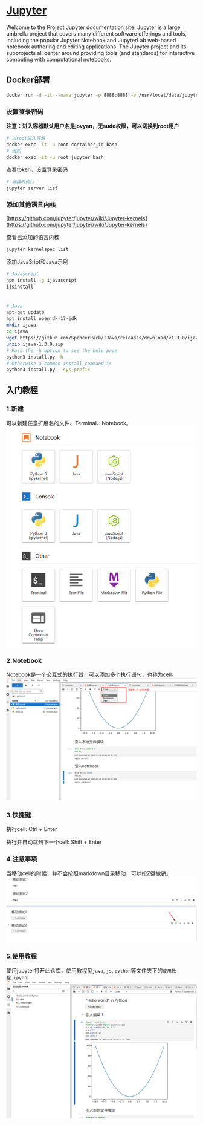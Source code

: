 # [Jupyter](https://docs.jupyter.org/en/latest/)

Welcome to the Project Jupyter documentation site. Jupyter is a large umbrella project that covers many different software offerings and tools, including the popular Jupyter Notebook and JupyterLab web-based notebook authoring and editing applications. The Jupyter project and its subprojects all center around providing tools (and standards) for interactive computing with computational notebooks.

## Docker部署

```bash
docker run -d -it --name jupyter -p 8888:8888 -v /usr/local/data/jupyter:/home/jovyan jupyter/minimal-notebook
```

### 设置登录密码

**注意：进入容器默认用户名是jovyan，无sudo权限，可以切换到root用户**

```bash
# 以root进入容器
docker exec -it -u root container_id bash
# 例如
docker exec -it -u root jupyter bash
```

查看token，设置登录密码
```bash
# 容器内执行
jupyter server list
```

### 添加其他语言内核
[https://github.com/jupyter/jupyter/wiki/Jupyter-kernels](https://github.com/jupyter/jupyter/wiki/Jupyter-kernels)

查看已添加的语言内核
```bash
jupyter kernelspec list
```

添加JavaSript和Java示例
```bash
# Javascript
npm install -g ijavascript
ijsinstall


# Java
apt-get update
apt install openjdk-17-jdk
mkdir ijava
cd ijava
wget https://github.com/SpencerPark/IJava/releases/download/v1.3.0/ijava-1.3.0.zip
unzip ijava-1.3.0.zip
# Pass the -h option to see the help page
python3 install.py -h
# Otherwise a common install command is
python3 install.py --sys-prefix
```

## 入门教程
### 1.新建
可以新建任意扩展名的文件、Terminal、Notebook。
![new](./images/new.png)

### 2.Notebook
Notebook是一个交互式的执行器，可以添加多个执行语句，也称为cell。
![cell](./images/cell.png)

### 3.快捷键
执行cell: Ctrl + Enter

执行并自动跳到下一个cell: Shift + Enter

### 4.注意事项
当移动cell的时候，并不会按照markdown目录移动，可以按Z键撤销。
![move.png](./images/move.png)

### 5.使用教程
使用jupyter打开此仓库，使用教程见`java`, `js`, `python`等文件夹下的`使用教程.ipynb`
![使用教程截图.png](./images/使用教程截图.png)


